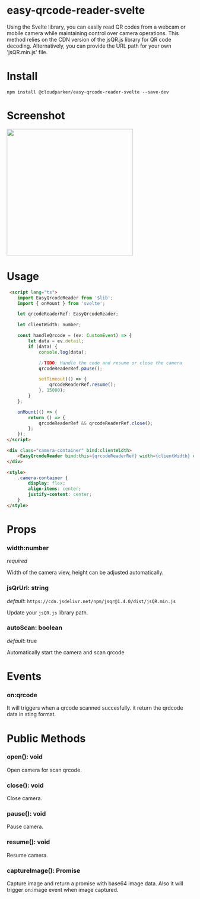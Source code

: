 # easy-qrcode-reader-svelte

Using the Svelte library, you can easily read QR codes from a webcam or mobile camera while maintaining control over camera operations. This method relies on the CDN version of the jsQR.js library for QR code decoding. Alternatively, you can provide the URL path for your own 'jsQR.min.js' file.

# Install

```
npm install @cloudparker/easy-qrcode-reader-svelte --save-dev
```

# Screenshot

<img src="https://raw.githubusercontent.com/paramanandapradhan/easy-qrcode-reader/main/static/easy-qrcode-reader.webp" width="340">


# Usage

```html
 <script lang="ts">
	import EasyQrcodeReader from '$lib';
	import { onMount } from 'svelte';

	let qrcodeReaderRef: EasyQrcodeReader;

	let clientWidth: number;

	const handleQrcode = (ev: CustomEvent) => {
		let data = ev.detail;
		if (data) {
			console.log(data);

			//TODO: Handle the code and resume or close the camera
			qrcodeReaderRef.pause();

			setTimeout(() => {
				qrcodeReaderRef.resume();
			}, 15000);
		}
	};

	onMount(() => {
		return () => {
			qrcodeReaderRef && qrcodeReaderRef.close();
		};
	});
</script>

<div class="camera-container" bind:clientWidth>
	<EasyQrcodeReader bind:this={qrcodeReaderRef} width={clientWidth} on:qrcode={handleQrcode} />
</div>

<style>
	.camera-container {
		display: flex;
		align-items: center;
		justify-content: center;
	}
</style>

```

# Props

### width:number

_required_

Width of the camera view, height can be adjusted automatically.

### jsQrUrl: string

_default_: `https://cdn.jsdelivr.net/npm/jsqr@1.4.0/dist/jsQR.min.js`

Update your `jsQR.js` library path.

### autoScan: boolean

_default_: true

Automatically start the camera and scan qrcode


# Events

### on:qrcode

It will triggers when a qrcode scanned succesfully. it return the qrdcode data in sting format.

# Public Methods

### open(): void

Open camera for scan qrcode.

### close(): void

Close camera.

### pause(): void

Pause camera.

### resume(): void

Resume camera.

### captureImage(): Promise<string>

Capture image and return a promise with base64 image data. Also it will trigger on:image event when image captured.
